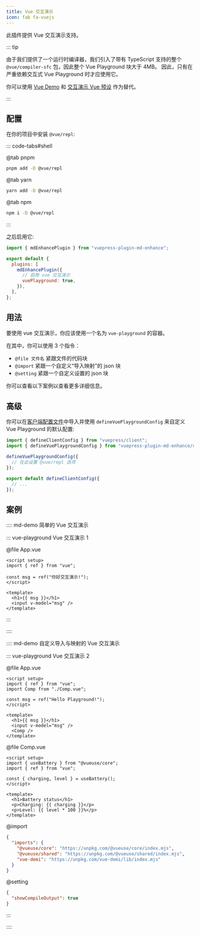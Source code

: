 ```yaml
---
title: Vue 交互演示
icon: fab fa-vuejs
---
```


此插件提供 Vue 交互演示支持。

<!-- more -->

::: tip

由于我们提供了一个运行时编译器，我们引入了带有 TypeScript 支持的整个 `@vue/compiler-sfc` 包，因此整个 Vue Playground 块大于 4MB。 因此，只有在严重依赖交互式 Vue Playground 时才应使用它。

你可以使用 [Vue Demo](./demo/vue.md) 和 [交互演示 Vue 预设](./playground.md#vue) 作为替代。

:::

<!-- #region settings -->

## 配置

在你的项目中安装 `@vue/repl`:

::: code-tabs#shell

@tab pnpm

```bash
pnpm add -D @vue/repl
```

@tab yarn

```bash
yarn add -D @vue/repl
```

@tab npm

```bash
npm i -D @vue/repl
```

:::

之后启用它:

<!-- #endregion settings -->

```js {7} title=".vuepress/config.js"
import { mdEnhancePlugin } from "vuepress-plugin-md-enhance";

export default {
  plugins: [
    mdEnhancePlugin({
      // 启用 vue 交互演示
      vuePlayground: true,
    }),
  ],
};
```

<!-- #region after -->

## 用法

要使用 vue 交互演示，你应该使用一个名为 `vue-playground` 的容器。

在其中，你可以使用 3 个指令：

- `@file 文件名` 紧跟文件的代码块
- `@import` 紧跟一个自定义“导入映射”的 json 块
- `@setting` 紧跟一个自定义设置的 json 块

你可以查看以下案例以查看更多详细信息。

## 高级

你可以在[客户端配置文件][client-config]中导入并使用 `defineVuePlaygroundConfig` 来自定义 Vue Playground 的默认配置:

```ts title=".vuepress/client.ts"
import { defineClientConfig } from "vuepress/client";
import { defineVuePlaygroundConfig } from "vuepress-plugin-md-enhance/client";

defineVuePlaygroundConfig({
  // 在此设置 @vue/repl 选项
});

export default defineClientConfig({
  // ...
});
```

## 案例

:::: md-demo 简单的 Vue 交互演示

::: vue-playground Vue 交互演示 1

@file App.vue

```vue
<script setup>
import { ref } from "vue";

const msg = ref("你好交互演示!");
</script>

<template>
  <h1>{{ msg }}</h1>
  <input v-model="msg" />
</template>
```

:::

::::

:::: md-demo 自定义导入与映射的 Vue 交互演示

::: vue-playground Vue 交互演示 2

@file App.vue

```vue
<script setup>
import { ref } from "vue";
import Comp from "./Comp.vue";

const msg = ref("Hello Playground!");
</script>

<template>
  <h1>{{ msg }}</h1>
  <input v-model="msg" />
  <Comp />
</template>
```

@file Comp.vue

```vue
<script setup>
import { useBattery } from "@vueuse/core";
import { ref } from "vue";

const { charging, level } = useBattery();
</script>

<template>
  <h1>Battery status</h1>
  <p>Charging: {{ charging }}</p>
  <p>Level: {{ level * 100 }}%</p>
</template>
```

@import

```json
{
  "imports": {
    "@vueuse/core": "https://unpkg.com/@vueuse/core/index.mjs",
    "@vueuse/shared": "https://unpkg.com/@vueuse/shared/index.mjs",
    "vue-demi": "https://unpkg.com/vue-demi/lib/index.mjs"
  }
}
```

@setting

```json
{
  "showCompileOutput": true
}
```

:::

::::

[client-config]: https://vuejs.press/zh/guide/configuration.html#%E5%AE%A2%E6%88%B7%E7%AB%AF%E9%85%8D%E7%BD%AE%E6%96%87%E4%BB%B6

<!-- #endregion after -->
